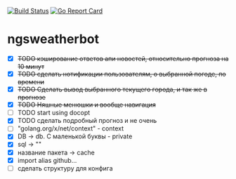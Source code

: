 [![Build Status](https://scrutinizer-ci.com/g/d2one/ngsweatherbot/badges/build.png?b=master)](https://scrutinizer-ci.com/g/d2one/ngsweatherbot/build-status/master) [![Go Report Card](https://goreportcard.com/badge/github.com/d2one/ngsweatherbot)](https://goreportcard.com/report/github.com/d2one/ngsweatherbot)

# ngsweatherbot

- [x] ~~TODO кэширование ответов апи новостей, относительно прогноза на 10 минут~~ 
- [x] ~~TODO сделать нотификации пользователям, о выбранной погоде, по времени~~
- [x] ~~TODO Сделать вывод выбранного текущего города, и так же в прогнозе~~
- [x] ~~TODO Няшные менюшки и вообще навигация~~
- [ ] TODO start using docopt
- [x] TODO сделать подробный прогноз и не очень
- [ ] "golang.org/x/net/context" - context
- [x] DB -> db. С маленькой буквы - private
- [x] sql -> ""
- [x] название пакета -> cache
- [x] import alias github...
- [ ] сделать структуру для конфига
